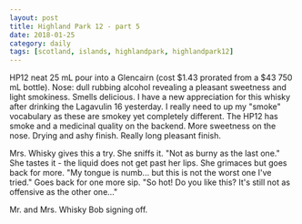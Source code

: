 ```yaml
---
layout: post
title: Highland Park 12 - part 5
date: 2018-01-25
category: daily
tags: [scotland, islands, highlandpark, highlandpark12]
---
```


HP12 neat 25 mL pour into a Glencairn (cost $1.43 prorated from a $43 750 mL bottle). Nose: dull rubbing alcohol revealing a pleasant sweetness and light smokiness. Smells delicious. I have a new appreciation for this whisky after drinking the Lagavulin 16 yesterday. I really need to up my "smoke" vocabulary as these are smokey yet completely different. The HP12 has smoke and a medicinal quality on the backend. More sweetness on the nose. Drying and ashy finish. Really long pleasant finish.

Mrs. Whisky gives this a try. She sniffs it. "Not as burny as the last one." She tastes it - the liquid does not get past her lips. She grimaces but goes back for more. "My tongue is numb... but this is not the worst one I've tried." Goes back for one more sip. "So hot! Do you like this? It's still not as offensive as the other one..."

Mr. and Mrs. Whisky Bob signing off.
